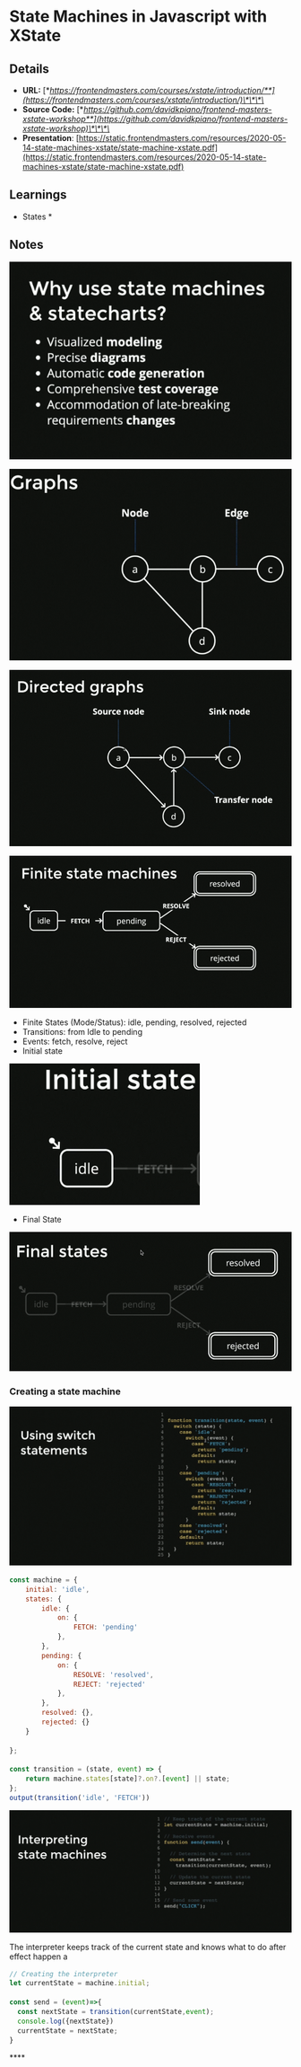 # State Machines in Javascript with XState

## Details

* **URL:** [**https://frontendmasters.com/courses/xstate/introduction/**](https://frontendmasters.com/courses/xstate/introduction/)\*\*\*\*
* **Source Code:** [**https://github.com/davidkpiano/frontend-masters-xstate-workshop**](https://github.com/davidkpiano/frontend-masters-xstate-workshop)\*\*\*\*
* **Presentation**: [https://static.frontendmasters.com/resources/2020-05-14-state-machines-xstate/state-machine-xstate.pdf](https://static.frontendmasters.com/resources/2020-05-14-state-machines-xstate/state-machine-xstate.pdf)

## Learnings

* States
  * 



## Notes



![](../../.gitbook/assets/image%20%28212%29.png)



![](../../.gitbook/assets/image%20%28214%29.png)

![](../../.gitbook/assets/image%20%28219%29.png)

![](../../.gitbook/assets/image%20%28215%29.png)

* Finite States \(Mode/Status\): idle, pending, resolved, rejected
* Transitions: from Idle to pending
* Events: fetch, resolve, reject
* Initial state 

![](../../.gitbook/assets/image%20%28222%29.png)

* Final State 

![](../../.gitbook/assets/image%20%28210%29.png)

### Creating a state machine

![](../../.gitbook/assets/image%20%28206%29.png)

```javascript
const machine = {
    initial: 'idle',
    states: {
        idle: {
            on: {
                FETCH: 'pending'
            },
        },
        pending: {
            on: {
                RESOLVE: 'resolved',
                REJECT: 'rejected'
            },
        },
        resolved: {},
        rejected: {}
    }

};

const transition = (state, event) => {
    return machine.states[state]?.on?.[event] || state;
};
output(transition('idle', 'FETCH'))
```

![](../../.gitbook/assets/image%20%28272%29.png)

The interpreter keeps track of the current state and knows what to do after effect happen a 

```typescript
// Creating the interpreter
let currentState = machine.initial;

const send = (event)=>{
  const nextState = transition(currentState,event);
  console.log({nextState})
  currentState = nextState;
}

```





\*\*\*\*

